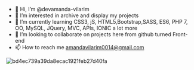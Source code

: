 - 👋 Hi, I’m @devamanda-vilarim
- 👀 I’m interested in archive and display my projects
- 🌱 I’m currently learning CSS3, jS, HTML5,Bootstrap,SASS, ES6, PHP 7, OO, MySQL, JQuery, MVC, APIs, IONIC a lot more
- 💞️ I’m looking to collaborate on projects here from github turned Front-end
- 📫 How to reach me amandavilarim0014@gmail.com

<!---
devamanda-vilarim/devamanda-vilarim is a ✨ special ✨ repository because its `README.md` (this file) appears on your GitHub profile.
You can click the Preview link to take a look at your changes.
--->
![bd4ec739a39da8ecac1921feb27d40fa](https://user-images.githubusercontent.com/79547623/114049191-a278af80-9861-11eb-938d-faa9490c28e5.gif)

